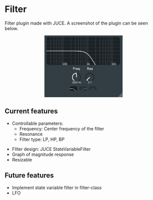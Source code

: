 Filter
======

Filter plugin made with JUCE. A screenshot of the plugin can be seen below.

<p align="center">
	<img src="Images/filter.png" width="250">
</p>
			
## Current features
* Controllable parameters:
	- Frequency: Center frequency of the filter
	- Resonance
	- Filter type: LP, HP, BP
- FIlter design: JUCE StateVariableFilter
- Graph of magnitude response
- Resizable

## Future features
- Implement state variable filter in filter-class
- LFO
